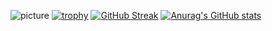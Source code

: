 ![picture](https://avatars.mds.yandex.net/get-images-cbir/372669/b30573g8RpEwAPTDw9LVkQ4566/ocr)
[![trophy](https://github-profile-trophy.vercel.app/?username=xXdatelXx)](https://github.com/ryo-ma/github-profile-trophy)
[![GitHub Streak](https://github-readme-streak-stats.herokuapp.com/?user=xXdatelXx)](https://git.io/streak-stats)
[![Anurag's GitHub stats](https://github-readme-stats.vercel.app/api?username=xXdatelXx)](https://github.com/xXdatelXx/github-readme-stats)
